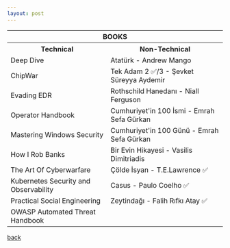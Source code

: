 ```yaml
---
layout: post
---
```

<table style="width:100%">
<tr><th colspan="2"><center>BOOKS</center></th></tr>
<tr>
<th>Technical</th>
<th>Non-Technical</th>
</tr>
<tr>
<td>Deep Dive</td>
<td>Atatürk  - Andrew Mango</td>
</tr>
<tr>
<td>ChipWar</td>
<td>Tek Adam 2 &#9989;/3 - Şevket Süreyya Aydemir</td>
</tr>
<tr>
<td>Evading EDR</td>
<td>Rothschild Hanedanı - Niall Ferguson</td>
</tr>
<tr>
<td>Operator Handbook</td>
<td>Cumhuriyet'in 100 İsmi - Emrah Sefa Gürkan</td>
</tr>
<tr>
<td>Mastering Windows Security</td>
<td>Cumhuriyet'in 100 Günü - Emrah Sefa Gürkan</td>
</tr>
<tr>
<td>How I Rob Banks</td>
<td>Bir Evin Hikayesi - Vasilis Dimitriadis</td>
</tr>
<tr>
<td>The Art Of Cyberwarfare</td>
<td>Çölde İsyan - T.E.Lawrence &#9989;</td>
</tr>
<tr>
<td>Kubernetes Security and Observability</td>
<td>Casus - Paulo Coelho &#9989;</td>
</tr>
<tr>
<td>Practical Social Engineering</td>
<td>Zeytindağı - Falih Rıfkı Atay &#9989;</td>
</tr>
<tr>
<td>OWASP Automated Threat Handbook</td>
</tr>
</table>

[back](./)